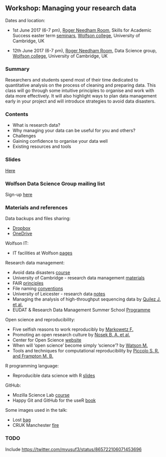 
## Workshop: Managing your research data

Dates and location:

- 1st June 2017 (6-7 pm), [Roger Needham Room](http://www.wolfson.cam.ac.uk/tour/chancellorscentre), Skills for Academic Success easter term [seminars](http://www.wolfson.cam.ac.uk/study-skills), [Wolfson college](https://goo.gl/maps/aR6a5FWrLoR2), University of Cambridge, UK

- 12th June 2017 (6-7 pm), [Roger Needham Room](http://www.wolfson.cam.ac.uk/tour/chancellorscentre), Data Science group, [Wolfson college](https://goo.gl/maps/aR6a5FWrLoR2), University of Cambridge, UK


### Summary

Researchers and students spend most of their time dedicated to quantitative analysis on the process of cleaning and preparing data. This class will go through some intuitive principles to organise and work with data more effectively. It will also highlight ways to plan data management early in your project and will introduce strategies to avoid data disasters.


### Contents

- What is research data?
- Why managing your data can be useful for you and others?
- Challenges
- Gaining confidence to organise your data well
- Existing resources and tools


### Slides

[Here](slides.pdf)


### Wolfson Data Science Group mailing list

Sign-up [here](https://lists.cam.ac.uk/mailman/listinfo/wolfson-data)


### Materials and references

Data backups and files sharing:

- [Dropbox](http://www.uis.cam.ac.uk/initiatives/storage-strategy/dropbox-business)
- [OneDrive](http://www.uis.cam.ac.uk/initiatives/ees/onedrive)

Wolfson IT:

- IT facilities at Wolfson [pages](http://www.wolfson.cam.ac.uk/Computers)

Research data management:

- Avoid data disasters [course](http://bioinformatics-core-shared-training.github.io//avoid-data-disaster/)
- University of Cambridge - research data management [materials](http://www.data.cam.ac.uk/)
- FAIR [principles](https://www.nature.com/articles/sdata201618)
- File naming [conventions](http://www.data.cam.ac.uk/files/gdl_tilsdocnaming_v1_20090612.pdf)
- University of Leicester - research data [notes](http://www2.le.ac.uk/services/research-data/rdm/what-is-rdm/research-data)
- Managing the analysis of high-throughput sequencing data by [Quilez J. et al.](http://biorxiv.org/content/early/2017/05/10/136358)
- EUDAT & Research Data Management Summer School [Programme](https://eudat.eu/summer-school-programme)

Open science and reproducibility:

- Five selfish reasons to work reproducibly by [Markowetz F.](https://genomebiology.biomedcentral.com/articles/10.1186/s13059-015-0850-7)
- Promoting an open research culture by [Nosek B. A. et al.](http://science.sciencemag.org/content/348/6242/1422)
- Center for Open Science [website](https://cos.io/)
- When will ‘open science’ become simply ‘science’? by [Watson M.](https://genomebiology.biomedcentral.com/articles/10.1186/s13059-015-0669-2)
- Tools and techniques for computational reproducibility by [Piccolo S. R. and Frampton M. B.](https://gigascience.biomedcentral.com/articles/10.1186/s13742-016-0135-4)

R programming language:

- Reproducible data science with R [slides](https://www.slideshare.net/RevolutionAnalytics/reproducible-data-science-with-r)

GitHub:

- Mozilla Science Lab [course](https://kirstiejane.github.io/friendly-github-intro/)
- Happy Git and GitHub for the useR [book](http://happygitwithr.com/)

Some images used in the talk:

- Lost [bag](https://blogs.ch.cam.ac.uk/pmr/2011/08/01/why-you-need-a-data-management-plan/)
- CRUK Manchester [fire](http://www.itv.com/news/granada/2017-04-26/fire-breaks-out-at-manchester-christie-cancer-research-building/)


### TODO

Include https://twitter.com/myusuf3/status/865722106071453696


